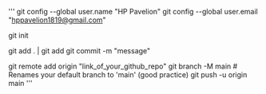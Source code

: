 '''
git config --global user.name "HP Pavelion"
git config --global user.email "hppavelion1819@gmail.com"

git init

git add . | git add <fileName>
git commit -m "message"

git remote add origin "link_of_your_github_repo"
git branch -M main # Renames your default branch to 'main' (good practice)
git push -u origin main
'''